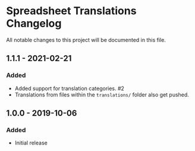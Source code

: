 # Spreadsheet Translations Changelog

All notable changes to this project will be documented in this file.

## 1.1.1 - 2021-02-21
### Added
- Added support for translation categories. #2
- Translations from files within the `translations/` folder also get pushed.

## 1.0.0 - 2019-10-06
### Added
- Initial release
